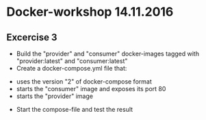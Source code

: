 # Docker-workshop 14.11.2016

## Excercise 3

 - Build the "provider" and "consumer" docker-images tagged with "provider:latest" and "consumer:latest"
 - Create a docker-compose.yml file that:
 * uses the version "2" of docker-compose format
 * starts the "consumer" image and exposes its port 80
 * starts the "provider" image
 - Start the compose-file and test the result